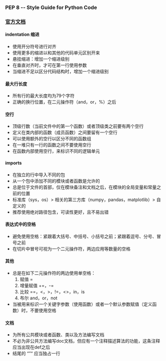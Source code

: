### PEP 8 -- Style Guide for Python Code

### [官方文档](https://www.python.org/dev/peps/pep-0008/?)

#### indentation 缩进

- 使用开分符号进行对齐
- 使用更多的缩进以和其他的代码单元区别开来
- 悬挂缩进：增加一个缩进级别
- 在垂直对齐时，才可在第一行使用参数
- 当缩进不足以区分代码结构时，增加一个缩进级别

#### 最大行长度

- 所有行的最大长度均为79个字符
- 正确的换行位置，在二元操作符（and，or，%）之后

#### 空行

- 顶级行数（当前文件中的第一个函数）或者顶级类之前要有两个空行
- 定义在类内部的函数（成员函数）之间要留有一个空行
- 可以使用额外的空行以区分不同的函数组
- 在一堆只有一行的函数之间不要使用空行
- 在函数内部使用空行，来标识不同的逻辑单元

#### imports

- 在独立的行中导入不同的包
- 从一个包中添加不同的模块或者函数是允许的
- 总是位于文件的首部，仅在模块备注和文档之后，在模块的全局变量和常量之前的位置
- 标准库（sys，os）> 相关的第三方库（numpy，pandas，matplotlib）> 自定义的
- 推荐使用绝对路径包含，可读性更好，且不易出错

#### 表达式中的空格

- 避免使用空格：紧跟着大括号、中括号、小括号之前；紧跟着逗号、分号、冒号之前
- 在切片中冒号可视为一个二元操作符，两边应用等数量的空格

#### 其他

- 总是在如下二元操作符的两边使用单空格：
  1. 赋值 = 
  2. 增量赋值 +=，-=
  3. 比较 ==，<，>，!=，<>，in，is
  4. 布尔 and，or，not
- 当被用来标识一个关键字参数（使用函数）或者一个默认参数赋值（定义函数）时，不要使用空格

#### 文档

- 为所有公共模块或者函数、类以及方法编写文档
- 不必为非公共方法编写doc文档，但应有一个注释描述算法的功能，这条注释应当出现在def之后
- 结尾的 “”“ 应当独占一行

